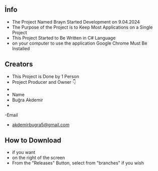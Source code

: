 İnfo
-
- The Project Named Brayn Started Development on 9.04.2024
- The Purpose of the Project is to Keep Most Applications on a Single Project
- This Project Started to Be Written in C# Language
- on your computer to use the application Google Chrome Must Be Installed

Creators
-
- This Project is Done by 1 Person
- Project Producer and Owner 👇
-
- Name
- Buğra Akdemir
-
-Email 
- akdemirbugra5@gmail.com

How to Download
-
- if you want
- on the right of the screen
- From the "Releases" Button, select from "branches" if you wish
